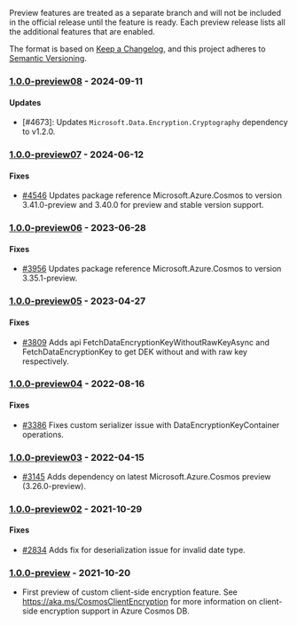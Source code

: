 Preview features are treated as a separate branch and will not be included in the official release until the feature is ready. Each preview release lists all the additional features that are enabled.

The format is based on [Keep a Changelog](https://keepachangelog.com/en/1.0.0/),
and this project adheres to [Semantic Versioning](https://semver.org/spec/v2.0.0.html).

### <a name="1.0.0-preview08"/> [1.0.0-preview08](https://www.nuget.org/packages/Microsoft.Azure.Cosmos.Encryption.Custom/1.0.0-preview08) - 2024-09-11

#### Updates
- [#4673]: Updates `Microsoft.Data.Encryption.Cryptography` dependency to v1.2.0.

### <a name="1.0.0-preview07"/> [1.0.0-preview07](https://www.nuget.org/packages/Microsoft.Azure.Cosmos.Encryption.Custom/1.0.0-preview07) - 2024-06-12

#### Fixes 
- [#4546](https://github.com/Azure/azure-cosmos-dotnet-v3/pull/4546) Updates package reference Microsoft.Azure.Cosmos to version 3.41.0-preview and 3.40.0 for preview and stable version support.

### <a name="1.0.0-preview06"/> [1.0.0-preview06](https://www.nuget.org/packages/Microsoft.Azure.Cosmos.Encryption.Custom/1.0.0-preview06) - 2023-06-28

#### Fixes 
- [#3956](https://github.com/Azure/azure-cosmos-dotnet-v3/pull/3956) Updates package reference Microsoft.Azure.Cosmos to version 3.35.1-preview.

### <a name="1.0.0-preview05"/> [1.0.0-preview05](https://www.nuget.org/packages/Microsoft.Azure.Cosmos.Encryption.Custom/1.0.0-preview05) - 2023-04-27

#### Fixes 
- [#3809](https://github.com/Azure/azure-cosmos-dotnet-v3/pull/3809) Adds api FetchDataEncryptionKeyWithoutRawKeyAsync and FetchDataEncryptionKey to get DEK without and with raw key respectively.

### <a name="1.0.0-preview04"/> [1.0.0-preview04](https://www.nuget.org/packages/Microsoft.Azure.Cosmos.Encryption.Custom/1.0.0-preview04) - 2022-08-16

#### Fixes 
- [#3386](https://github.com/Azure/azure-cosmos-dotnet-v3/pull/3386) Fixes custom serializer issue with DataEncryptionKeyContainer operations.

### <a name="1.0.0-preview03"/> [1.0.0-preview03](https://www.nuget.org/packages/Microsoft.Azure.Cosmos.Encryption.Custom/1.0.0-preview03) - 2022-04-15
- [#3145](https://github.com/Azure/azure-cosmos-dotnet-v3/pull/3145) Adds dependency on latest Microsoft.Azure.Cosmos preview (3.26.0-preview).

### <a name="1.0.0-preview02"/> [1.0.0-preview02](https://www.nuget.org/packages/Microsoft.Azure.Cosmos.Encryption.Custom/1.0.0-preview02) - 2021-10-29

#### Fixes 
- [#2834](https://github.com/Azure/azure-cosmos-dotnet-v3/pull/2834) Adds fix for deserialization issue for invalid date type.


### <a name="1.0.0-preview"/> [1.0.0-preview](https://www.nuget.org/packages/Microsoft.Azure.Cosmos.Encryption.Custom/1.0.0-preview) - 2021-10-20
- First preview of custom client-side encryption feature. See https://aka.ms/CosmosClientEncryption for more information on client-side encryption support in Azure Cosmos DB.